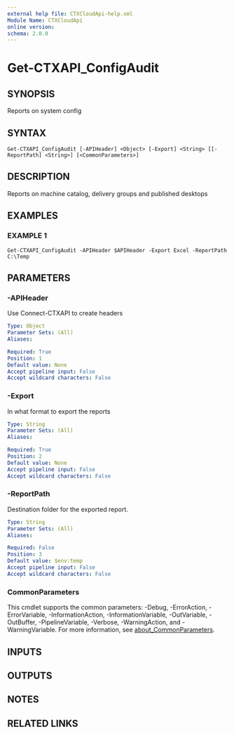 ```yaml
---
external help file: CTXCloudApi-help.xml
Module Name: CTXCloudApi
online version:
schema: 2.0.0
---
```


# Get-CTXAPI_ConfigAudit

## SYNOPSIS
Reports on system config

## SYNTAX

```
Get-CTXAPI_ConfigAudit [-APIHeader] <Object> [-Export] <String> [[-ReportPath] <String>] [<CommonParameters>]
```

## DESCRIPTION
Reports on machine catalog, delivery groups and published desktops

## EXAMPLES

### EXAMPLE 1
```
Get-CTXAPI_ConfigAudit -APIHeader $APIHeader -Export Excel -ReportPath C:\Temp
```

## PARAMETERS

### -APIHeader
Use Connect-CTXAPI to create headers

```yaml
Type: Object
Parameter Sets: (All)
Aliases:

Required: True
Position: 1
Default value: None
Accept pipeline input: False
Accept wildcard characters: False
```

### -Export
In what format to export the reports

```yaml
Type: String
Parameter Sets: (All)
Aliases:

Required: True
Position: 2
Default value: None
Accept pipeline input: False
Accept wildcard characters: False
```

### -ReportPath
Destination folder for the exported report.

```yaml
Type: String
Parameter Sets: (All)
Aliases:

Required: False
Position: 3
Default value: $env:temp
Accept pipeline input: False
Accept wildcard characters: False
```

### CommonParameters
This cmdlet supports the common parameters: -Debug, -ErrorAction, -ErrorVariable, -InformationAction, -InformationVariable, -OutVariable, -OutBuffer, -PipelineVariable, -Verbose, -WarningAction, and -WarningVariable. For more information, see [about_CommonParameters](http://go.microsoft.com/fwlink/?LinkID=113216).

## INPUTS

## OUTPUTS

## NOTES

## RELATED LINKS
